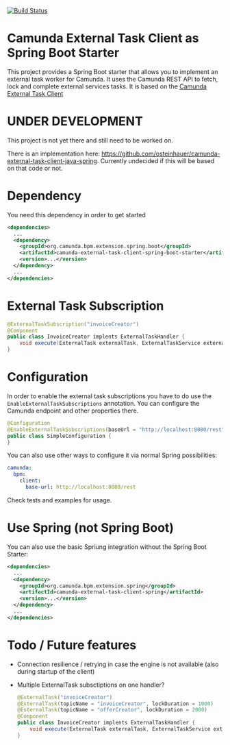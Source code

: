 [![Build Status](https://travis-ci.org/osteinhauer/camunda-external-task-client-java-spring.svg?branch=master)](https://travis-ci.org/osteinhauer/camunda-external-task-client-java-spring)

# Camunda External Task Client as Spring Boot Starter

This project provides a Spring Boot starter that allows you to implement an external task worker for Camunda. It uses the Camunda REST API to fetch, lock and complete external services tasks. It is based on the [Camunda External Task Client](https://github.com/camunda/camunda-external-task-client-java)

# UNDER DEVELOPMENT

This project is not yet there and still need to be worked on.

There is an implementation here: https://github.com/osteinhauer/camunda-external-task-client-java-spring. Currently undecided if this will be based on that code or not.

# Dependency

You need this dependency in order to get started

```xml
<dependencies>
  ...
  <dependency>
    <groupId>org.camunda.bpm.extension.spring.boot</groupId>
    <artifactId>camunda-external-task-client-spring-boot-starter</artifactId>
    <version>...</version>
  </dependency>
  ...
</dependencies>
```



# External Task Subscription

  ```java
  @ExternalTaskSubscription("invoiceCreator")
  @Component
  public class InvoiceCreator implents ExternalTaskHandler {
      void execute(ExternalTask externalTask, ExternalTaskService externalTaskService);
  }
  ```

# Configuration

In order to enable the external task subscriptions you have to do use the `EnableExternalTaskSubscriptions` annotation. You can configure the Camunda endpoint and other properties there.

```java
@Configuration
@EnableExternalTaskSubscriptions(baseUrl = "http://localhost:8080/rest")
public class SimpleConfiguration {
}
```

You can also use other ways to configure it via normal Spring possibilities:

```yaml
camunda:
  bpm:
    client:
      base-url: http://localhost:8080/rest
```


Check tests and examples for usage.


# Use Spring (not Spring Boot)

You can also use the basic Spriung integration without the Spring Boot Starter:

```xml
<dependencies>
  ...
  <dependency>
    <groupId>org.camunda.bpm.extension.spring</groupId>
    <artifactId>camunda-external-task-client-spring</artifactId>
    <version>...</version>
  </dependency>
  ...
</dependencies>
```


# Todo / Future features

- Connection resilience / retrying in case the engine is not available (also during startup of the client)

- Multiple ExternalTask subsctiptions on one handler?

  ```java  
  @ExternalTask("invoiceCreator")
  @ExternalTask(topicName = "invoiceCreator", lockDuration = 1000)
  @ExternalTask(topicName = "offerCreator", lockDuration = 2000)
  @Component
  public class InvoiceCreator implents ExternalTaskHandler {
      void execute(ExternalTask externalTask, ExternalTaskService externalTaskService);
  }
  ```
